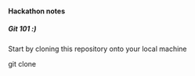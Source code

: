 #### Hackathon notes

##### Git 101 :)

Start by cloning this repository onto your local machine

git clone 
